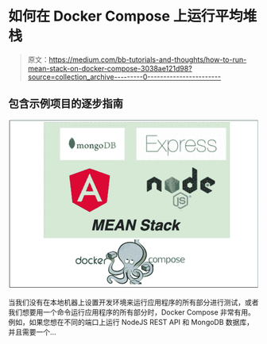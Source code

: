 # 如何在 Docker Compose 上运行平均堆栈

> 原文：<https://medium.com/bb-tutorials-and-thoughts/how-to-run-mean-stack-on-docker-compose-3038ae121d98?source=collection_archive---------0----------------------->

## 包含示例项目的逐步指南

![](img/d73feabd98f6053f896d2eb580646d69.png)

当我们没有在本地机器上设置开发环境来运行应用程序的所有部分进行测试，或者我们想要用一个命令运行应用程序的所有部分时，Docker Compose 非常有用。例如，如果您想在不同的端口上运行 NodeJS REST API 和 MongoDB 数据库，并且需要一个…